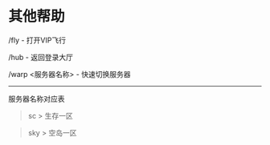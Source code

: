 # 其他帮助

/fly - 打开VIP飞行

/hub - 返回登录大厅

/warp <服务器名称> - 快速切换服务器 

---

服务器名称对应表

>sc > 生存一区

>sky > 空岛一区